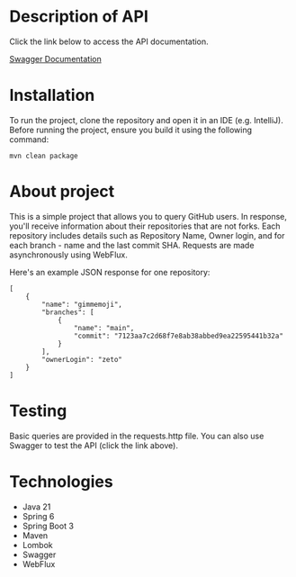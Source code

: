 # Description of API

Click the link below to access the API documentation.

[Swagger Documentation](http://localhost:8080/swagger-ui.html)

# Installation

To run the project, clone the repository and open it in an IDE (e.g. IntelliJ).
Before running the project, ensure you build it using the following command:

``mvn clean package ``

# About project

This is a simple project that allows you to query GitHub users. 
In response, you'll receive information about their repositories that are not forks. 
Each repository includes details such as Repository Name, 
Owner login, and for each branch - name and the last commit SHA.
Requests are made asynchronously using WebFlux.

Here's an example JSON response for one repository:

```
[
    {
        "name": "gimmemoji",
        "branches": [
            {
                "name": "main",
                "commit": "7123aa7c2d68f7e8ab38abbed9ea22595441b32a"
            }
        ],
        "ownerLogin": "zeto"
    }
]
```


# Testing

Basic queries are provided in the requests.http file. 
You can also use Swagger to test the API (click the link above).

# Technologies

- Java 21
- Spring 6
- Spring Boot 3
- Maven
- Lombok
- Swagger
- WebFlux